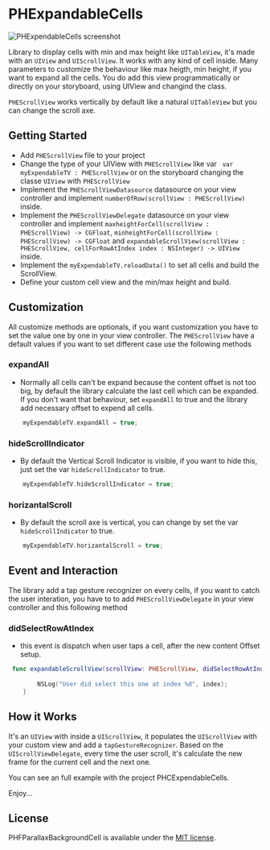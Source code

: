 PHExpandableCells
===================

![PHExpendableCells screenshot](https://github.com/pi3r0/PHExpendableCells/blob/master/images/example.PNG?raw=true "Screenshot")

Library to display cells with min and max height like `UITableView`, it's made with an `UIView` and `UIScrollView`. It works with any kind of cell inside. Many parameters to customize the behaviour like max heigth, min height, if you want to expand all the cells. You do add this view programmatically or directly on your storyboard, using UIView and changind the class. 

`PHEScrollView` works vertically by default like a natural `UITableView` but you can change the scroll axe. 


## Getting Started

- Add `PHEScrollView` file to your project
- Change the type of your UIView with `PHEScrollView` like var ` var myExpendableTV : PHEScrollView` or on the storyboard changing the classe `UIView` with `PHEScrollView`
- Implement the `PHEScrollViewDatasource` datasource on your view controller and implement `numberOfRow(scrollView : PHEScrollView)` inside.
- Implement the `PHEScrollViewDelegate` datasource on your view controller and implement `maxheightForCell(scrollView : PHEScrollView) -> CGFloat`, `minheightForCell(scrollView : PHEScrollView) -> CGFloat` and `expandableScrollView(scrollView : PHEScrollView, cellForRowAtIndex index : NSInteger) -> UIView` inside.
- Implement the `myExpendableTV.reloadData()` to set all cells and build the ScrollView.
- Define your custom cell view and the min/max height and build.

## Customization 

All customize methods are optionals, if you want customization you have to set the value one by one in your view controller.
The `PHEScrollView` have a default values if you want to set different case use the following methods

### expandAll

- Normally all cells can't be expand because the content offset is not too big, by default the library calculate the last cell which can be expanded. If you don't want that behaviour, set `expandAll` to true and the library add necessary offset to expend all cells.

```swift
	myExpendableTV.expandAll = true;
```

### hideScrollIndicator

- By default the Vertical Scroll Indicator is visible, if you want to hide this, just set the var `hideScrollIndicator` to true. 

```swift
 	myExpendableTV.hideScrollIndicator = true;
```
### horizantalScroll

- By default the scroll axe is vertical, you can change by set the var `hideScrollIndicator` to true. 

```swift
 	myExpendableTV.horizantalScroll = true;
```

## Event and Interaction 

The library add a tap gesture recognizer on every cells, if you want to catch the user interation, you have to to add `PHEScrollViewDelegate` in your view controller and this following method 

### didSelectRowAtIndex

- this event is dispatch when user taps a cell, after the new content Offset setup.
```swift
 func expandableScrollView(scrollView: PHEScrollView, didSelectRowAtIndex index: NSInteger) {
       
        NSLog("User did select this one at index %d", index);
    }
```


## How it Works

It's an `UIView` with inside a `UIScrollView`, it populates the `UIScrollView` with your custom view and add a `tapGestureRecognizer`. Based on the `UIScrollViewDelegate`, every time the user scroll, it's calculate the new frame for the current cell and the next one. 


You can see an full example with the project PHCExpendableCells.

Enjoy...

## License

PHFParallaxBackgroundCell is available under the [MIT license](LICENSE).